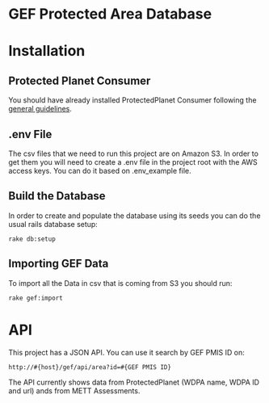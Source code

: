 GEF Protected Area Database
===========================

# Installation

## Protected Planet Consumer

You should have already installed ProtectedPlanet Consumer following the [general guidelines](../README.md).

## .env File

The csv files that we need to run this project are on Amazon S3. In order to get them you will need to create a .env file in the project root with the AWS access keys. You can do it based on .env_example file.

## Build the Database

In order to create and populate the database using its seeds you can do the usual rails database setup:

```
rake db:setup
```

## Importing GEF Data

To import all the Data in csv that is coming from S3 you should run:

```
rake gef:import
```

# API

This project has a JSON API. You can use it search by GEF PMIS ID on:

```
http://#{host}/gef/api/area?id=#{GEF PMIS ID}
```

The API currently shows data from ProtectedPlanet (WDPA name, WDPA ID and url) ands from METT Assessments.
